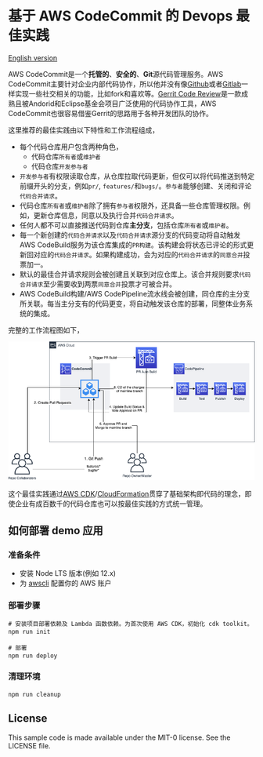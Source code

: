 # 基于 AWS CodeCommit 的 Devops 最佳实践

[English version](README.md)

AWS CodeCommit是一个**托管的**、**安全的**、**Git**源代码管理服务。AWS CodeCommit主要针对企业内部代码协作，所以他并没有像[Github][github]或者[Gitlab][gitlab]一样实现一些社交相关的功能，比如fork和喜欢等。[Gerrit Code Review][gerrit]是一款成熟且被Andorid和Eclipse基金会项目广泛使用的代码协作工具，AWS CodeCommit也很容易借鉴Gerrit的思路用于各种开发团队的协作。

这里推荐的最佳实践由以下特性和工作流程组成，

- 每个代码仓库用户包含两种角色，
  - 代码仓库`所有者`或`维护者`
  - 代码仓库`开发参与者`
- `开发参与者`有权限读取仓库，从仓库拉取代码更新，但仅可以将代码推送到特定前缀开头的分支，例如`pr/`, `features/`和`bugs/`。`参与者`能够创建、关闭和评论`代码合并请求`。
- 代码仓库`所有者`或`维护者`除了拥有`参与者`权限外，还具备一些仓库管理权限。例如，更新仓库信息，同意以及执行合并`代码合并请求`。
- 任何人都不可以直接推送代码到仓库**主分支**，包括仓库`所有者`或`维护者`。
- 每一个新创建的`代码合并请求`以及`代码合并请求`源分支的代码变动将自动触发AWS CodeBuild服务为该仓库集成的`PR构建`。该构建会将状态已评论的形式更新回对应的`代码合并请求`。如果构建成功，会为对应的`代码合并请求`的`同意合并`投票加一。
- 默认的最佳合并请求规则会被创建且关联到对应仓库上。该合并规则要求`代码合并请求`至少需要收到两票`同意合并`投票才可被合并。
- AWS CodeBuild构建/AWS CodePipeline流水线会被创建，同仓库的主分支所关联。每当主分支有的代码更变，将自动触发该仓库的部署，同整体业务系统的集成。

完整的工作流程图如下，

![基于 AWS CodeCommit 的 Devops 最佳实践](arch.png)

这个最佳实践通过[AWS CDK][cdk]/[CloudFormation][cloudformation]贯穿了基础架构即代码的理念，即使企业有成百数千的代码仓库也可以按最佳实践的方式统一管理。

## 如何部署 demo 应用

### 准备条件

- 安装 Node LTS 版本(例如 12.x)
- 为 [awscli](https://docs.aws.amazon.com/polly/latest/dg/setup-aws-cli.html) 配置你的 AWS 账户
  
### 部署步骤
```shell
# 安装项目部署依赖及 Lambda 函数依赖。为首次使用 AWS CDK，初始化 cdk toolkit。
npm run init

# 部署
npm run deploy
```

### 清理环境
```shell
npm run cleanup
```

## License

This sample code is made available under the MIT-0 license. See the LICENSE file.

[codecommit]: https://aws.amazon.com/codecommit/
[github]: https://github.com/
[gitlab]: https://about.gitlab.com/
[gerrit]: https://www.gerritcodereview.com/
[cdk]: https://aws.amazon.com/cdk/
[cloudformation]: https://aws.amazon.com/cloudformation/
